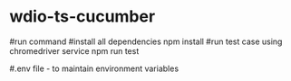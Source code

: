 # wdio-ts-cucumber

#run command
#install all dependencies
npm install
#run test case using chromedriver service
npm run test

#.env file - to maintain environment variables
